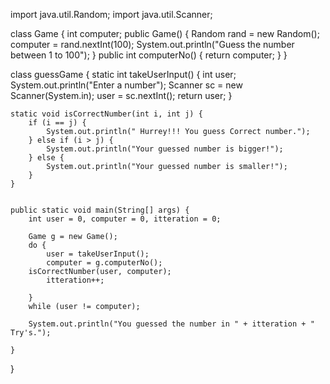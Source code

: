 import java.util.Random;
import java.util.Scanner;

class Game
{
    int computer;
    public Game()
    {
        Random rand = new Random();
        computer = rand.nextInt(100);
        System.out.println("Guess the number between 1 to 100");
    }
    public int computerNo()
    {
        return computer;
    }
}

class guessGame {
    static int takeUserInput() {
        int user;
        System.out.println("Enter a number");
        Scanner sc = new Scanner(System.in);
        user = sc.nextInt();
        return user;
    }

    static void isCorrectNumber(int i, int j) {
        if (i == j) {
            System.out.println(" Hurrey!!! You guess Correct number.");
        } else if (i > j) {
            System.out.println("Your guessed number is bigger!");
        } else {
            System.out.println("Your guessed number is smaller!");
        }
    }


    public static void main(String[] args) {
        int user = 0, computer = 0, itteration = 0;

        Game g = new Game();
        do {
            user = takeUserInput();
            computer = g.computerNo();
        isCorrectNumber(user, computer);
            itteration++;

        }
        while (user != computer);

        System.out.println("You guessed the number in " + itteration + " Try's.");

    }
}
